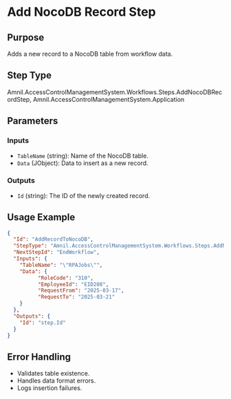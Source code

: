 # Add NocoDB Record Step

## Purpose
Adds a new record to a NocoDB table from workflow data.

## Step Type
Amnil.AccessControlManagementSystem.Workflows.Steps.AddNocoDBRecordStep, Amnil.AccessControlManagementSystem.Application

## Parameters

### Inputs
- `TableName` (string): Name of the NocoDB table.
- `Data` (JObject): Data to insert as a new record.

### Outputs
- `Id` (string): The ID of the newly created record.

## Usage Example
```json
{
  "Id": "AddRecordToNocoDB",
  "StepType": "Amnil.AccessControlManagementSystem.Workflows.Steps.AddNocoDBRecordStep, Amnil.AccessControlManagementSystem.Application",
  "NextStepId": "EndWorkflow",
  "Inputs": {
    "TableName": "\"RPAJobs\"",
    "Data": {
          "RoleCode": "310",
          "EmployeeId": "EID208",
          "RequestFrom": "2025-03-17",
          "RequestTo": "2025-03-21"
    }
  },
  "Outputs": {
    "Id": "step.Id"
  }
}
```

## Error Handling
- Validates table existence.
- Handles data format errors.
- Logs insertion failures.